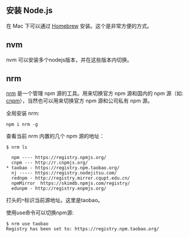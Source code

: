 ##  安装 Node.js

在 Mac 下可以通过 [Homebrew](http://brew.sh/) 安装。这个是非常方便的方式。

## nvm

nvm 可以安装多个nodejs版本，并在这些版本内切换。

## nrm

[nrm](https://github.com/Pana/nrm) 是一个管理 npm 源的工具。用来切换官方 npm 源和国内的 npm 源（如: [cnpm](http://cnpmjs.org/)），当然也可以用来切换官方 npm 源和公司私有 npm 源。

全局安装 nrm:

	npm i nrm -g

查看当前 nrm 内置的几个 npm 源的地址：

	$ nrm ls

	  npm ---- https://registry.npmjs.org/
	  cnpm --- http://r.cnpmjs.org/
	* taobao - https://registry.npm.taobao.org/
	  nj ----- https://registry.nodejitsu.com/
	  rednpm - http://registry.mirror.cqupt.edu.cn/
	  npmMirror  https://skimdb.npmjs.com/registry/
	  edunpm - http://registry.enpmjs.org/

打头的`*`标识当前源地址。这里是taobao。

使用use命令可以切换npm源:

	$ nrm use taobao
	Registry has been set to: https://registry.npm.taobao.org/

